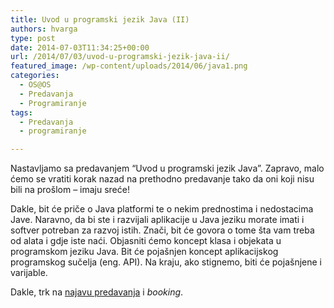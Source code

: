 ```yaml
---
title: Uvod u programski jezik Java (II)
authors: hvarga
type: post
date: 2014-07-03T11:34:25+00:00
url: /2014/07/03/uvod-u-programski-jezik-java-ii/
featured_image: /wp-content/uploads/2014/06/java1.png
categories:
  - OS@OS
  - Predavanja
  - Programiranje
tags:
  - Predavanja
  - programiranje

---
```

Nastavljamo sa predavanjem &#8220;Uvod u programski jezik Java&#8221;. Zapravo, malo ćemo se vratiti korak nazad na prethodno predavanje tako da oni koji nisu bili na prošlom &#8211; imaju sreće!

Dakle, bit će priče o Java platformi te o nekim prednostima i nedostacima Jave. Naravno, da bi ste i razvijali aplikacije u Java jeziku morate imati i softver potreban za razvoj istih. Znači, bit će govora o tome šta vam treba od alata i gdje iste naći. Objasniti ćemo koncept klasa i objekata u programskom jeziku Java. Bit će pojašnjen koncept aplikacijskog programskog sučelja (eng. API). Na kraju, ako stignemo, biti će pojašnjene i varijable.

Dakle, trk na <a href="https://www.opensource-osijek.org/wordpress/events/uvod-u-programski-jezik-java-ii/" target="_blank">najavu predavanja</a> i _booking_.
